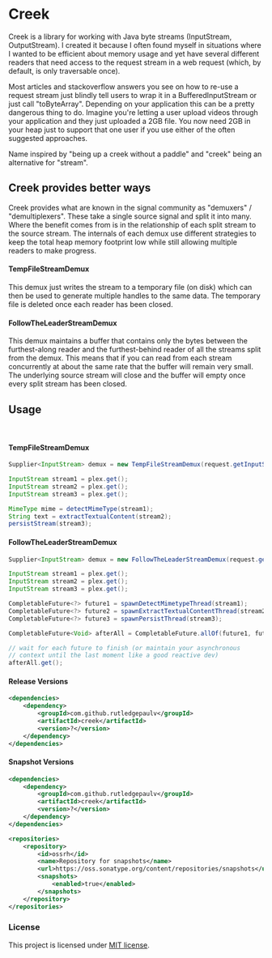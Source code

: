 # Creek

Creek is a library for working with Java byte streams (InputStream, OutputStream). I created
it because I often found myself in situations where I wanted to be efficient about memory
usage and yet have several different readers that need access to the request stream in a web
request (which, by default, is only traversable once). 

Most articles and stackoverflow answers you see on how to re-use a request stream just blindly
tell users to wrap it in a BufferedInputStream or just call "toByteArray". Depending on your
application this can be a pretty dangerous thing to do. Imagine you're letting a user upload
videos through your application and they just uploaded a 2GB file. You now need 2GB in your
heap just to support that one user if you use either of the often suggested approaches.

Name inspired by "being up a creek without a paddle" and "creek" being an alternative for "stream".


## Creek provides better ways
Creek provides what are known in the signal community as "demuxers" / "demultiplexers". These
take a single source signal and split it into many. Where the benefit comes from is in the relationship
of each split stream to the source stream. The internals of each demux use different strategies
to keep the total heap memory footprint low while still allowing multiple readers to make progress.


#### TempFileStreamDemux
This demux just writes the stream to a temporary file (on disk) which can then be used
to generate multiple handles to the same data. The temporary file is deleted once each
reader has been closed. 

#### FollowTheLeaderStreamDemux
This demux maintains a buffer that contains only the bytes between the furthest-along
reader and the furthest-behind reader of all the streams split from the demux. This means
that if you can read from each stream concurrently at about the same rate that the buffer
will remain very small. The underlying source stream will close and the buffer will empty
once every split stream has been closed.


## Usage
<br/>

#### TempFileStreamDemux
```java
Supplier<InputStream> demux = new TempFileStreamDemux(request.getInputStream());

InputStream stream1 = plex.get();
InputStream stream2 = plex.get();
InputStream stream3 = plex.get();

MimeType mime = detectMimeType(stream1);
String text = extractTextualContent(stream2);
persistStream(stream3);
```



#### FollowTheLeaderStreamDemux
```java
Supplier<InputStream> demux = new FollowTheLeaderStreamDemux(request.getInputStream());

InputStream stream1 = plex.get();
InputStream stream2 = plex.get();
InputStream stream3 = plex.get();

CompletableFuture<?> future1 = spawnDetectMimetypeThread(stream1);
CompletableFuture<?> future2 = spawnExtractTextualContentThread(stream2);
CompletableFuture<?> future3 = spawnPersistThread(stream3);

CompletableFuture<Void> afterAll = CompletableFuture.allOf(future1, future2, future3);

// wait for each future to finish (or maintain your asynchronous
// context until the last moment like a good reactive dev)
afterAll.get();
```


#### Release Versions
```xml
<dependencies>
    <dependency>
        <groupId>com.github.rutledgepaulv</groupId>
        <artifactId>creek</artifactId>
        <version>?</version>
    </dependency>
</dependencies>
```

#### Snapshot Versions
```xml
<dependencies>
    <dependency>
        <groupId>com.github.rutledgepaulv</groupId>
        <artifactId>creek</artifactId>
        <version>?</version>
    </dependency>
</dependencies>

<repositories>
    <repository>
        <id>ossrh</id>
        <name>Repository for snapshots</name>
        <url>https://oss.sonatype.org/content/repositories/snapshots</url>
        <snapshots>
            <enabled>true</enabled>
        </snapshots>
    </repository>
</repositories>
```

### License

This project is licensed under [MIT license](http://opensource.org/licenses/MIT).
